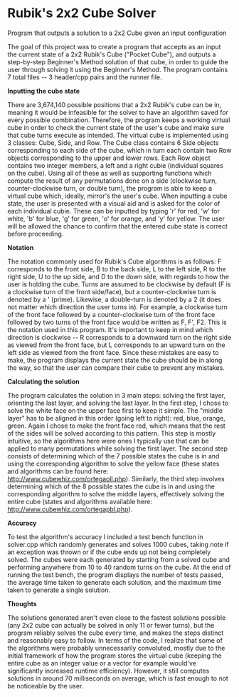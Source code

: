 # Rubik's 2x2 Cube Solver
Program that outputs a solution to a 2x2 Cube given an input configuration

The goal of this project was to create a program that accepts as an input the current state of a 2x2 Rubik's Cube ("Pocket Cube"), and outputs a step-by-step Beginner's Method solution of that cube, in order to guide the user through solving it using the Beginner's Method. The program contains 7 total files -- 3 header/cpp pairs and the runner file.

**Inputting the cube state**

There are 3,674,140 possible positions that a 2x2 Rubik's cube can be in, meaning it would be infeasible for the solver to have an algorithm saved for every possible combination. Therefore, the program keeps a working virtual cube in order to check the current state of the user's cube and make sure that cube turns execute as intended. The virtual cube is implemented using 3 classes: Cube, Side, and Row. The Cube class contains 6 Side objects corresponding to each side of the cube, which in turn each contain two Row objects corresponding to the upper and lower rows. Each Row object contains two integer members, a left and a right cubie (individual squares on the cube). Using all of these as well as supporting functions which compute the result of any permutations done on a side (clockwise turn, counter-clockwise turn, or double turn), the program is able to keep a virtual cube which, ideally, mirror's the user's cube. When inputting a cube state, the user is presented with a visual aid and is asked for the color of each individual cubie. These can be inputted by typing 'r' for red, 'w' for white, 'b' for blue, 'g' for green, 'o' for orange, and 'y' for yellow. The user will be allowed the chance to confirm that the entered cube state is correct before proceeding.

**Notation**

The notation commonly used for Rubik's Cube algorithms is as follows: F corresponds to the front side, B to the back side, L to the left side, R to the right side, U to the up side, and D to the down side, with regards to how the user is holding the cube. Turns are assumed to be clockwise by default (F is a clockwise turn of the front side/face), but a counter-clockwise turn is denoted by a ' (prime). Likewise, a double-turn is denoted by a 2 (it does not matter which direction the user turns in). For example, a clockwise turn of the front face followed by a counter-clockwise turn of the front face followed by two turns of the front face would be written as F, F', F2. This is the notation used in this program. It's important to keep in mind which direction is clockwise -- R corresponds to a downward turn on the right side as viewed from the front face, but L corresponds to an upward turn on the left side as viewed from the front face. Since these mistakes are easy to make, the program displays the current state the cube should be in along the way, so that the user can compare their cube to prevent any mistakes.

**Calculating the solution**

The program calculates the solution in 3 main steps: solving the first layer, orienting the last layer, and solving the last layer. In the first step, I chose to solve the white face on the upper face first to keep it simple. The "middle layer" has to be aligned in this order (going left to right): red, blue, orange, green. Again I chose to make the front face red, which means that the rest of the sides will be solved according to this pattern. This step is mostly intuitive, so the algorithms here were ones I typically use that can be applied to many permutations while solving the first layer. The second step consists of determining which of the 7 possible states the cube is in and using the corresponding algorithm to solve the yellow face (these states and algorithms can be found here: http://www.cubewhiz.com/ortegaoll.php). Similarly, the third step involves determining which of the 8 possible states the cube is in and using the corresponding algorithm to solve the middle layers, effectively solving the entire cube (states and algorithms available here: http://www.cubewhiz.com/ortegapbl.php).

**Accuracy**

To test the algorithm's accuracy I included a test bench function in solver.cpp which randomly generates and solves 1000 cubes, taking note if an exception was thrown or if the cube ends up not being completely solved. The cubes were each generated by starting from a solved cube and performing anywhere from 10 to 40 random turns on the cube. At the end of running the test bench, the program displays the number of tests passed, the average time taken to generate each solution, and the maximum time taken to generate a single solution.

**Thoughts**

The solutions generated aren't even close to the fastest solutions possible (any 2x2 cube can actually be solved in only 11 or fewer turns), but the program reliably solves the cube every time, and makes the steps distinct and reasonably easy to follow. In terms of the code, I realize that some of the algorithms were probably unnecessarily convoluted, mostly due to the initial framework of how the program stores the virtual cube (keeping the entire cube as an integer value or a vector for example would've significantly increased runtime efficiency). However, it still computes solutions in around 70 milliseconds on average, which is fast enough to not be noticeable by the user.
